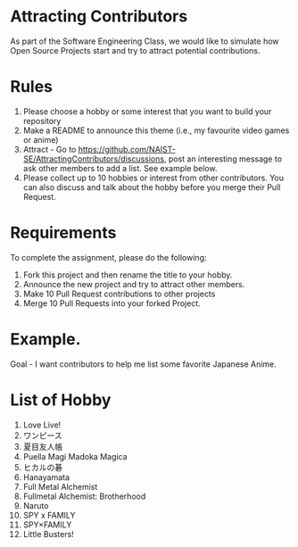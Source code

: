 # Attracting Contributors
As part of the Software Engineering Class, we would like to simulate how Open Source Projects start and try to attract potential contributions.

# Rules

1. Please choose a hobby or some interest that you want to build your repository
2. Make a README to announce this theme (i.e., my favourite video games or anime)
3. Attract - Go to https://github.com/NAIST-SE/AttractingContributors/discussions, post an interesting message to ask other members to add a list. See example below.
4. Please collect up to 10 hobbies or interest from other contributors. You can also discuss and talk about the hobby before you merge their Pull Request.

# Requirements
To complete the assignment, please do the following:
1. Fork this project and then rename the title to your hobby. 
2. Announce the new project and try to attract other members.
3. Make 10 Pull Request contributions to other projects
4. Merge 10 Pull Requests into your forked Project.

# Example. 
Goal - I want contributors to help me list some favorite Japanese Anime.

# List of Hobby
1. Love Live!
2. ワンピース
3. 夏目友人帳
4. Puella Magi Madoka Magica
5. ヒカルの碁
6. Hanayamata
7. Full Metal Alchemist
8. Fullmetal Alchemist: Brotherhood
9. Naruto
10. SPY x FAMILY
11. SPY×FAMILY
12. Little Busters!
